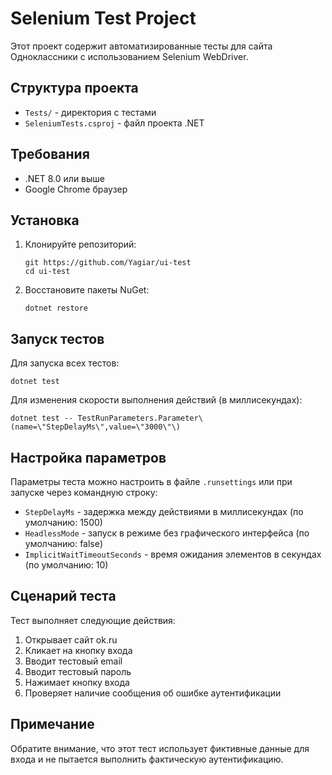 # Selenium Test Project

Этот проект содержит автоматизированные тесты для сайта Одноклассники с использованием Selenium WebDriver.

## Структура проекта

- `Tests/` - директория с тестами
- `SeleniumTests.csproj` - файл проекта .NET

## Требования

- .NET 8.0 или выше
- Google Chrome браузер

## Установка

1. Клонируйте репозиторий:
   ```
   git https://github.com/Yagiar/ui-test
   cd ui-test
   ```

2. Восстановите пакеты NuGet:
   ```
   dotnet restore
   ```

## Запуск тестов

Для запуска всех тестов:
```
dotnet test
```

Для изменения скорости выполнения действий (в миллисекундах):
```
dotnet test -- TestRunParameters.Parameter\(name=\"StepDelayMs\",value=\"3000\"\)
```

## Настройка параметров

Параметры теста можно настроить в файле `.runsettings` или при запуске через командную строку:

- `StepDelayMs` - задержка между действиями в миллисекундах (по умолчанию: 1500)
- `HeadlessMode` - запуск в режиме без графического интерфейса (по умолчанию: false)
- `ImplicitWaitTimeoutSeconds` - время ожидания элементов в секундах (по умолчанию: 10)

## Сценарий теста

Тест выполняет следующие действия:
1. Открывает сайт ok.ru
2. Кликает на кнопку входа
3. Вводит тестовый email
4. Вводит тестовый пароль
5. Нажимает кнопку входа
6. Проверяет наличие сообщения об ошибке аутентификации

## Примечание

Обратите внимание, что этот тест использует фиктивные данные для входа и не пытается выполнить фактическую аутентификацию. 